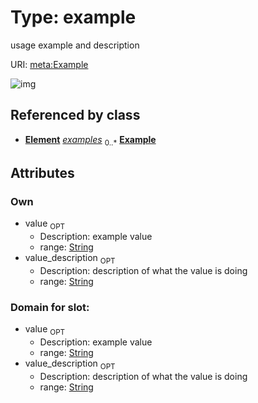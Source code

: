 
# Type: example


usage example and description

URI: [meta:Example](https://w3id.org/biolink/biolinkml/meta/Example)


![img](images/Example.png)

## Referenced by class

 *  **[Element](Element.md)** *[examples](examples.md)*  <sub>0..*</sub>  **[Example](Example.md)**

## Attributes


### Own

 * value  <sub>OPT</sub>
    * Description: example value
    * range: [String](types/String.md)
 * value_description  <sub>OPT</sub>
    * Description: description of what the value is doing
    * range: [String](types/String.md)

### Domain for slot:

 * value  <sub>OPT</sub>
    * Description: example value
    * range: [String](types/String.md)
 * value_description  <sub>OPT</sub>
    * Description: description of what the value is doing
    * range: [String](types/String.md)
